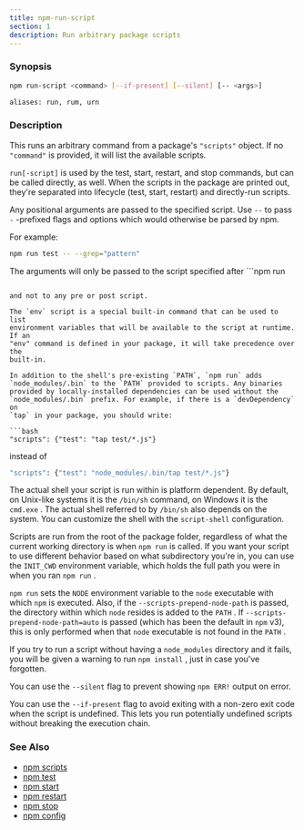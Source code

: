 ```yaml
---
title: npm-run-script
section: 1
description: Run arbitrary package scripts
---
```


### Synopsis

``` bash
npm run-script <command> [--if-present] [--silent] [-- <args>]

aliases: run, rum, urn
```

### Description

This runs an arbitrary command from a package's `"scripts"` object.  If no
`"command"` is provided, it will list the available scripts.

`run[-script]` is used by the test, start, restart, and stop commands, but
can be called directly, as well. When the scripts in the package are
printed out, they're separated into lifecycle (test, start, restart) and
directly-run scripts.

Any positional arguments are passed to the specified script.  Use `--` to
pass `-` -prefixed flags and options which would otherwise be parsed by npm.

For example:

``` bash
npm run test -- --grep="pattern"
```

The arguments will only be passed to the script specified after ```npm run

``` 

and not to any pre or post script.

The `env` script is a special built-in command that can be used to list
environment variables that will be available to the script at runtime. If an
"env" command is defined in your package, it will take precedence over the
built-in.

In addition to the shell's pre-existing `PATH`, `npm run` adds
`node_modules/.bin` to the `PATH` provided to scripts. Any binaries
provided by locally-installed dependencies can be used without the
`node_modules/.bin` prefix. For example, if there is a `devDependency` on
`tap` in your package, you should write:

```bash
"scripts": {"test": "tap test/*.js"}
```

instead of

``` bash
"scripts": {"test": "node_modules/.bin/tap test/*.js"}
```

The actual shell your script is run within is platform dependent. By default, 
on Unix-like systems it is the `/bin/sh` command, on Windows it is the `cmd.exe` .
The actual shell referred to by `/bin/sh` also depends on the system.
You can customize the shell with the `script-shell` configuration.

Scripts are run from the root of the package folder, regardless of what the
current working directory is when `npm run` is called. If you want your
script to use different behavior based on what subdirectory you're in, you
can use the `INIT_CWD` environment variable, which holds the full path you
were in when you ran `npm run` .

`npm run` sets the `NODE` environment variable to the `node` executable
with which `npm` is executed. Also, if the `--scripts-prepend-node-path` is
passed, the directory within which `node` resides is added to the `PATH` .
If `--scripts-prepend-node-path=auto` is passed (which has been the default
in `npm` v3), this is only performed when that `node` executable is not
found in the `PATH` .

If you try to run a script without having a `node_modules` directory and it fails, 
you will be given a warning to run `npm install` , just in case you've forgotten.

You can use the `--silent` flag to prevent showing `npm ERR!` output on error.

You can use the `--if-present` flag to avoid exiting with a non-zero exit code
when the script is undefined. This lets you run potentially undefined scripts
without breaking the execution chain.

### See Also

* [npm scripts](/using-npm/scripts)
* [npm test](/commands/npm-test)
* [npm start](/commands/npm-start)
* [npm restart](/commands/npm-restart)
* [npm stop](/commands/npm-stop)
* [npm config](/commands/npm-config)
